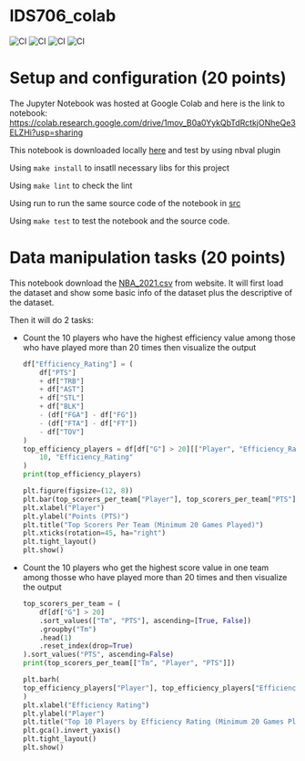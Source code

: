 # IDS706_colab
![CI](https://github.com/nogibjj/IDS706_colab/actions/workflows/CICD.yml/badge.svg)
![CI](https://github.com/nogibjj/IDS706_colab/actions/workflows/format.yml/badge.svg)
![CI](https://github.com/nogibjj/IDS706_colab/actions/workflows/lint.yml/badge.svg)
![CI](https://github.com/nogibjj/IDS706_colab/actions/workflows/test.yml/badge.svg)

# Setup and configuration (20 points)

The Jupyter Notebook was hosted at Google Colab and here is the link to notebook: https://colab.research.google.com/drive/1mov_B0a0YykQbTdRctkjONheQe3ELZHi?usp=sharing

This notebook is downloaded locally [here](./main.ipynb) and test by using nbval plugin

Using `make install` to insatll necessary libs for this project

Using `make lint` to check the lint

Using run to run the same source code of the notebook in [src](./src/main.py)

Using `make test` to test the notebook and the source code.

# Data manipulation tasks (20 points)

This notebook download the [NBA_2021.csv](./NBA_2021.csv) from website. It will first load the dataset and show some basic info of the dataset plus the descriptive of the dataset.

Then it will do 2 tasks:

* Count the 10 players who have the highest efficiency value among those who have played more than 20 times then visualize the output
    ```python
    df["Efficiency_Rating"] = (
        df["PTS"]
        + df["TRB"]
        + df["AST"]
        + df["STL"]
        + df["BLK"]
        - (df["FGA"] - df["FG"])
        - (df["FTA"] - df["FT"])
        - df["TOV"]
    )
    top_efficiency_players = df[df["G"] > 20][["Player", "Efficiency_Rating"]].nlargest(
        10, "Efficiency_Rating"
    )
    print(top_efficiency_players)

    plt.figure(figsize=(12, 8))
    plt.bar(top_scorers_per_team["Player"], top_scorers_per_team["PTS"], color="skyblue")
    plt.xlabel("Player")
    plt.ylabel("Points (PTS)")
    plt.title("Top Scorers Per Team (Minimum 20 Games Played)")
    plt.xticks(rotation=45, ha="right")
    plt.tight_layout()
    plt.show()
    ```


* Count the 10 players who get the highest score value in one team among thosse who have played more than 20 times and then visualize the output
    ```python
    top_scorers_per_team = (
        df[df["G"] > 20]
        .sort_values(["Tm", "PTS"], ascending=[True, False])
        .groupby("Tm")
        .head(1)
        .reset_index(drop=True)
    ).sort_values("PTS", ascending=False)
    print(top_scorers_per_team[["Tm", "Player", "PTS"]])

    plt.barh(
    top_efficiency_players["Player"], top_efficiency_players["Efficiency_Rating"], color="salmon"
    )
    plt.xlabel("Efficiency Rating")
    plt.ylabel("Player")
    plt.title("Top 10 Players by Efficiency Rating (Minimum 20 Games Played)")
    plt.gca().invert_yaxis()
    plt.tight_layout()
    plt.show()
    ```

